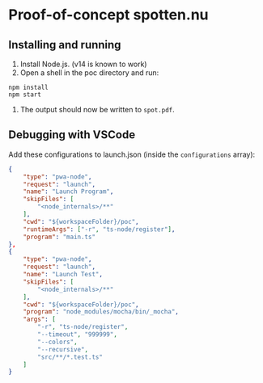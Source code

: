 # Proof-of-concept spotten.nu
## Installing and running
1. Install Node.js. (v14 is known to work)
1. Open a shell in the poc directory and run:
```shell
npm install
npm start
```
1. The output should now be written to `spot.pdf`.

## Debugging with VSCode
Add these configurations to launch.json (inside the `configurations` array):
```json
{
    "type": "pwa-node",
    "request": "launch",
    "name": "Launch Program",
    "skipFiles": [
        "<node_internals>/**"
    ],
    "cwd": "${workspaceFolder}/poc",
    "runtimeArgs": ["-r", "ts-node/register"],
    "program": "main.ts"
},
{
    "type": "pwa-node",
    "request": "launch",
    "name": "Launch Test",
    "skipFiles": [
        "<node_internals>/**"
    ],
    "cwd": "${workspaceFolder}/poc",
    "program": "node_modules/mocha/bin/_mocha",
    "args": [
        "-r", "ts-node/register",
        "--timeout", "999999",
        "--colors",
        "--recursive",
        "src/**/*.test.ts"
    ]
}
```
